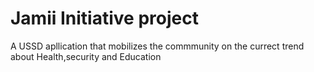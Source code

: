 # Jamii Initiative project
 A USSD apllication that mobilizes the commmunity on the currect trend about Health,security and Education
